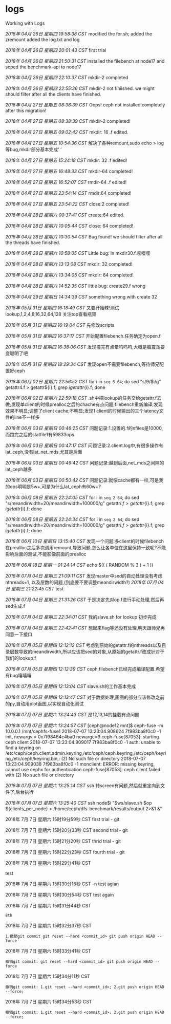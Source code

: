 # logs
Working with Logs

*2018年 04月 26日 星期四 19:58:38 CST*
    modified the for.sh;
    added the zremount
    added the log.txt and log

*2018年 04月 26日 星期四 20:01:43 CST*
first trial

*2018年 04月 26日 星期四 21:50:31 CST*
installed the filebench at node17 and scped the benchmark-api to node17

*2018年 04月 26日 星期四 22:10:37 CST*
mkdir-2 completed

*2018年 04月 26日 星期四 22:55:36 CST*
mkdir-2 not finiished. we might should filter after all the clients have finished.

*2018年 04月 27日 星期五 08:38:39 CST*
Oops! ceph not installed completely after this migration!

*2018年 04月 27日 星期五 08:38:39 CST*
mkdir-2 completed!

*2018年 04月 27日 星期五 09:02:42 CST*
mkdir: 16 .f edited.

*2018年 04月 27日 星期五 10:54:36 CST*
解决了各种remount,sudo echo > log等bug,mkdir部分基本完成‘ ’

*2018年 04月 27日 星期五 15:24:18 CST*
mkdir: 32 .f edited!

*2018年 04月 27日 星期五 16:48:33 CST*
mkdir-64 completed!

*2018年 04月 27日 星期五 16:52:07 CST*
rmdir-64 .f edited!

*2018年 04月 27日 星期五 23:54:14 CST*
rmdir:64 completed!

*2018年 04月 27日 星期五 23:54:22 CST*
close:2 completed!

*2018年 04月 28日 星期六 00:37:41 CST*
create:64 edited.

*2018年 04月 28日 星期六 10:05:44 CST*
close: 64 completed!

*2018年 04月 28日 星期六 10:30:54 CST*
Bug found! we should filter after all the threads have finished.

*2018年 04月 28日 星期六 10:58:05 CST*
Little bug: in mkdir30.f.嘤嘤嘤

*2018年 04月 28日 星期六 13:13:08 CST*
mkdir: 32 completed!

*2018年 04月 28日 星期六 13:34:05 CST*
mkdir: 64 completed!

*2018年 04月 28日 星期六 14:52:35 CST*
little bug: create29.f wrong

*2018年 04月 29日 星期日 14:34:39 CST*
something wrong with create 32

*2018年 05月 31日 星期四 16:18:49 CST*
又要开始辣!测试lookup,1,2,4,8,16,32,64,128 关注top查看瓶颈

*2018年 05月 31日 星期四 16:19:04 CST*
先修改scripts

*2018年 05月 31日 星期四 16:37:17 CST*
开始配置filebench.任务确定为open.f

*2018年 05月 31日 星期四 16:38:06 CST*
发现撞完有点晕呜呜呜,大概是脑震荡要变聪明了吧

*2018年 05月 31日 星期四 18:29:34 CST*
发现open不需要filebench,等待师兄配置好ceph

*2018年 06月 02日 星期六 22:56:52 CST*
for i in `seq 5 64`; do sed "s/9/$i/g" getattr4.f > getattr${i}.f; grep $i getattr${i}.f; done

*2018年 06月 02日 星期六 22:59:18 CST*
.sh中把lookup的任务交给getattr.f去做;发现单client的时候prealloc之后的chache有点问题;filebench重新编译;发现效果不明显;调整了client cache;不明显;发现1 client的时候输出的三个latency文件的line不一样多

*2018年 06月 03日 星期日 00:46:25 CST*
问题记录:1.设置的.f的nfiles是10000,而跑完之后的statfile1有59833ops

*2018年 06月 03日 星期日 00:47:17 CST*
问题记录:2.client.log中,有很多操作有lat_ceph,没有lat_net_mds.尤其是后面

*2018年 06月 03日 星期日 00:49:42 CST*
问题记录:越到后面,net_mds之间隔的lat_ceph越多

*2018年 06月 03日 星期日 00:50:42 CST*
问题记录:就像cache都有一样,可是我的ops明明是5w+,可是为什么lat_ceph有60w+?

*2018年 06月 08日 星期五 22:24:05 CST*
for i in `seq 2 64`; do sed "s/meandirwidth=20/meandirwidth=100000/g" getattr${i}.f > getattr${i}.f; grep $i getattr${i}.f; done

*2018年 06月 08日 星期五 22:24:34 CST*
for i in `seq 2 64`; do sed "s/meandirwidth\=20/meandirwidth\=100000/g" getattr${i}.f > getattr${i}.f; grep $i getattr${i}.f; done

*2018年 06月 10日 星期日 13:15:40 CST*
发现一个问题:多client的时候filebench在prealloc之后多次调用remount,导致问题,怎么让各单位在这里保持一致呢?不能影响后面的测试,不能影像前面的prealloc

*2018年 06月 18日 星期一 01:24:14 CST*
echo $(( ( RANDOM % 3 ) + 1 ))

*2018年 07月 04日 星期三 21:09:11 CST*
发现master中sed的自动处理没有考虑nthreads=1, 以及层数的问题,(到底要不要调整meandirwidth?)
*2018年 07月 04日 星期三 21:22:45 CST*
test

*2018年 07月 04日 星期三 21:31:26 CST*
于是决定先对op.f进行手动处理,然后再sed生成.f

*2018年 07月 04日 星期三 22:34:01 CST*
我的slave.sh for lookup 初步完成

*2018年 07月 04日 星期三 22:42:41 CST*
想起来flag等还没有处理,明天跟师兄再同意一下接口

*2018年 07月 05日 星期四 12:12:12 CST*
考虑到原始的getattr.f的nthreads以及目录层数导致的meandirwidth,所以应该把sed的对象,从原始的getattr.f改成针对于我们的lookup.f

*2018年 07月 05日 星期四 12:12:39 CST*
ceph,filebench已经完成编译配置.希望有bug嘻嘻嘻

*2018年 07月 05日 星期四 12:13:04 CST*
slave.sh的工作基本完成

*2018年 07月 05日 星期四 12:13:47 CST*
对于数据处理,画图的部分应该修改之前的py,自动用plot画图,以实现自动化测试

*2018年 07月 07日 星期六 13:24:43 CST*
昂12,13,14的挂载有点问题

*2018年 07月 07日 星期六 13:24:57 CST*
[ceph@node12 mnt]$ ceph-fuse -m 10.0.0.1 /mnt/cephfs-fuse1 2018-07-07 13:23:04.908624 7f983ba8f0c0 -1 init, newargv = 0x7f98464c4ba0 newargc=9 ceph-fuse[87053]: starting ceph client 2018-07-07 13:23:04.909017 7f983ba8f0c0 -1 auth: unable to find a keyring on /etc/ceph/ceph.client.admin.keyring,/etc/ceph/ceph.keyring,/etc/ceph/keyring,/etc/ceph/keyring.bin,: (2) No such file or directory 2018-07-07 13:23:04.909038 7f983ba8f0c0 -1 monclient: ERROR: missing keyring, cannot use cephx for authentication ceph-fuse[87053]: ceph client failed with (2) No such file or directory

*2018年 07月 07日 星期六 13:25:14 CST*
ssh 转screen有问题,然后就重定向到文件了,后台执行

*2018年 07月 07日 星期六 13:25:40 CST*
ssh node$i "$ws/slave.sh $op ${clients_per_node} > /home/ceph/dfs-benchmark/results/output 2>&1 &"

2018年 7月 7日 星期六 15时19分59秒 CST
first trial - git

2018年 7月 7日 星期六 15时20分33秒 CST
second trial - git

2018年 7月 7日 星期六 15时21分20秒 CST
thrid trial - git

2018年 7月 7日 星期六 15时22分23秒 CST
fourth trial - git

2018年 7月 7日 星期六 15时29分41秒 CST
	
test

2018年 7月 7日 星期六 15时30分16秒 CST
	 -n
test agian

2018年 7月 7日 星期六 15时30分54秒 CST
	test again

2018年 7月 7日 星期六 15时31分44秒 CST

	8th

2018年 7月 7日 星期六 15时32分37秒 CST

	1.撤销git commit git reset --hard <commit_id> git push origin HEAD --force

2018年 7月 7日 星期六 15时33分41秒 CST

	撤销git commit: git reset --hard <commit_id> git push origin HEAD --force

2018年 7月 7日 星期六 15时34分11秒 CST

	撤销git commit: 1.git reset --hard <commit_id>; 2.git push origin HEAD --force;

2018年 7月 7日 星期六 15时34分53秒 CST

	撤销git commit: 1.git reset --hard <commit_id>; 2.git push origin HEAD --force;

